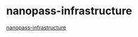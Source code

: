 # nanopass-infrastructure

[nanopass-infrastructure](https://github.com/nanopass/nanopass-framework-scheme)
